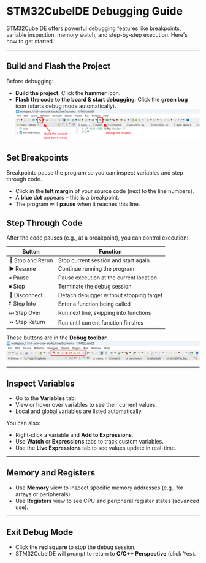 # STM32CubeIDE Debugging Guide

STM32CubeIDE offers powerful debugging features like breakpoints, variable inspection, memory watch, and step-by-step execution. Here's how to get started.

---

## Build and Flash the Project

Before debugging:

- **Build the project**: Click the **hammer** icon.
- **Flash the code to the board & start debugging**: Click the **green bug** icon (starts debug mode automatically).
![Building and starting the debugger](Media\building_and_debugging_1.png)


## Set Breakpoints

Breakpoints pause the program so you can inspect variables and step through code.

- Click in the **left margin** of your source code (next to the line numbers).
- A **blue dot** appears – this is a breakpoint.
- The program will **pause** when it reaches this line.


## Step Through Code

After the code pauses (e.g., at a breakpoint), you can control execution:

| Button            | Function                                |
| ----------------- | --------------------------------------- |
| 🔄 Stop and Rerun | Stop current session and start again    |
| ▶ Resume          | Continue running the program            |
| ⏸ Pause           | Pause execution at the current location |
| ⏹ Stop            | Terminate the debug session             |
| 🔌 Disconnect     | Detach debugger without stopping target |
| ⏬ Step Into       | Enter a function being called           |
| ⏭ Step Over       | Run next line, skipping into functions  |
| ⏩ Step Return     | Run until current function finishes     |

These buttons are in the **Debug toolbar**.
![Buttons for stepping through code](Media\debugger_code_stepping.png)

---

## Inspect Variables

- Go to the **Variables** tab.
- View or hover over variables to see their current values.
- Local and global variables are listed automatically.

You can also:

- Right-click a variable and **Add to Expressions**.
- Use **Watch** or **Expressions** tabs to track custom variables.
- Use the **Live Expressions** tab to see values update in real-time.

---

## Memory and Registers

- Use **Memory** view to inspect specific memory addresses (e.g., for arrays or peripherals).
- Use **Registers** view to see CPU and peripheral register states (advanced use).

---

## Exit Debug Mode

- Click the **red square** to stop the debug session.
- STM32CubeIDE will prompt to return to **C/C++ Perspective** (click Yes).